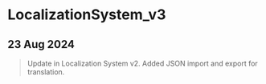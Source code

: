 # LocalizationSystem_v3
## 23 Aug 2024

> Update in Localization System v2.
> Added JSON import and export for translation.
